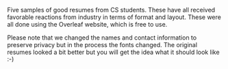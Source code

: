 
Five samples of good resumes from CS students. These have all received favorable reactions from
industry in terms of format and layout. These were all done using the Overleaf website, which is
free to use.

Please note that we changed the names and contact information to preserve privacy but in the process
the fonts changed. The original resumes looked a bit better but you will get the idea what it should
look like :-)


